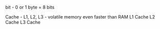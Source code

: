 bit - 0 or 1
byte = 8 bits

Cache - L1, L2, L3 - volatile memory even faster than RAM
L1 Cache
L2 Cache
L3 Cache

